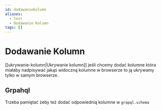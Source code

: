 ```yaml
---
id: dodawaniekolumn
aliases:
  - test
  - Dodawanie Kolumn
tags: []
---
```


# Dodawanie Kolumn

[[ukrywanie-kolumn|Ukrywanie kolumn]] jeśli chcemy dodać kolumne która miałaby nadpisywać jakąś widoczną kolumne w browserze to ją ukrywamy tylko w samym browserze.

## Grpahql

Trzeba pamiętać żeby też dodać odpowiednią kolumne w `grapql.schema`
